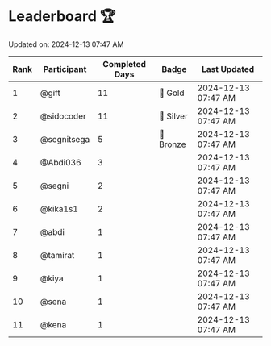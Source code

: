 # Leaderboard 🏆

Updated on: 2024-12-13 07:47 AM

| Rank | Participant       | Completed Days | Badge      | Last Updated         |
|------|-------------------|----------------|------------|----------------------|
| 1    | @gift             | 11             | 🏅 Gold     | 2024-12-13 07:47 AM |
| 2    | @sidocoder        | 11             | 🥈 Silver   | 2024-12-13 07:47 AM |
| 3    | @segnitsega       | 5              | 🥉 Bronze   | 2024-12-13 07:47 AM |
| 4    | @Abdi036          | 3              |            | 2024-12-13 07:47 AM |
| 5    | @segni            | 2              |            | 2024-12-13 07:47 AM |
| 6    | @kika1s1          | 2              |            | 2024-12-13 07:47 AM |
| 7    | @abdi             | 1              |            | 2024-12-13 07:47 AM |
| 8    | @tamirat          | 1              |            | 2024-12-13 07:47 AM |
| 9    | @kiya             | 1              |            | 2024-12-13 07:47 AM |
| 10   | @sena             | 1              |            | 2024-12-13 07:47 AM |
| 11   | @kena             | 1              |            | 2024-12-13 07:47 AM |
